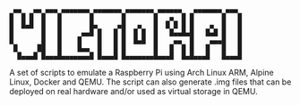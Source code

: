 ```````````````````````````````````````````````````````````
 ▄▄   ▄▄ ▄▄▄ ▄▄▄▄▄▄▄ ▄▄▄▄▄▄▄ ▄▄▄▄▄▄▄ ▄▄▄▄▄▄   ▄▄▄▄▄▄▄ ▄▄▄ 
█  █ █  █   █       █       █       █   ▄  █ █       █   █
█  █▄█  █   █       █▄     ▄█   ▄   █  █ █ █ █    ▄  █   █
█       █   █     ▄▄█ █   █ █  █ █  █   █▄▄█▄█   █▄█ █   █
█       █   █    █    █   █ █  █▄█  █    ▄▄  █    ▄▄▄█   █
 █     ██   █    █▄▄  █   █ █       █   █  █ █   █   █   █
  █▄▄▄█ █▄▄▄█▄▄▄▄▄▄▄█ █▄▄▄█ █▄▄▄▄▄▄▄█▄▄▄█  █▄█▄▄▄█   █▄▄▄█
```````````````````````````````````````````````````````````

A set of scripts to emulate a Raspberry Pi using Arch Linux ARM, Alpine Linux, Docker and QEMU. The script can also generate .img files that can be deployed on real hardware and/or used as virtual storage in QEMU.

